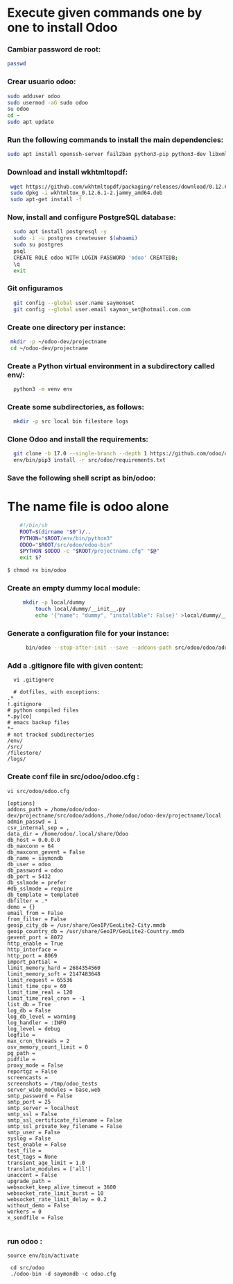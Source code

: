  # Execute given commands one by one to install Odoo

### Cambiar password de root:
```bash
passwd
```
 
### Crear usuario odoo:
```bash
sudo adduser odoo
sudo usermod -aG sudo odoo
su odoo
cd ~
sudo apt update
```
 
### Run the following commands to install the main dependencies:
```bash
sudo apt install openssh-server fail2ban python3-pip python3-dev libxml2-dev libxslt1-dev zlib1g-dev libsasl2-dev libldap2-dev build-essential libssl-dev libffi-dev libmysqlclient-dev libpq-dev libjpeg8-dev liblcms2-dev libblas-dev libatlas-base-dev git curl python3-venv  fontconfig libxrender1 xfonts-75dpi xfonts-base -y
```

### Download and install wkhtmltopdf:
```bash
 wget https://github.com/wkhtmltopdf/packaging/releases/download/0.12.6.1-2/wkhtmltox_0.12.6.1-2.jammy_amd64.deb
 sudo dpkg -i wkhtmltox_0.12.6.1-2.jammy_amd64.deb
 sudo apt-get install -f
```

### Now, install and configure PostgreSQL database:
```bash
  sudo apt install postgresql -y
  sudo -i -u postgres createuser $(whoami)
  sudo su postgres
  psql
  CREATE ROLE odoo WITH LOGIN PASSWORD 'odoo' CREATEDB;
  \q
  exit

```

### Git onfiguramos
```bash
  git config --global user.name saymonset
  git config --global user.email saymon_set@hotmail.com.com

```

### Create one directory per instance:
```bash
 mkdir -p ~/odoo-dev/projectname
 cd ~/odoo-dev/projectname

```

### Create a Python virtual environment in a subdirectory called env/:
```bash
  python3 -m venv env

```

### Create some subdirectories, as follows:
```bash
  mkdir -p src local bin filestore logs

```

### Clone Odoo and install the requirements:
```bash
  git clone -b 17.0 --single-branch --depth 1 https://github.com/odoo/odoo.git src/odoo
  env/bin/pip3 install -r src/odoo/requirements.txt

```

### Save the following shell script as bin/odoo:
# The name file is odoo alone
```bash
    #!/bin/sh
    ROOT=$(dirname "$0")/..
    PYTHON="$ROOT/env/bin/python3"
    ODOO="$ROOT/src/odoo/odoo-bin"
    $PYTHON $ODOO -c "$ROOT/projectname.cfg" "$@"
    exit $?

$ chmod +x bin/odoo
```

### Create an empty dummy local module:
```bash
     mkdir -p local/dummy
         touch local/dummy/__init__.py
         echo '{"name": "dummy", "installable": False}' >local/dummy/__manifest__.py
```
### Generate a configuration file for your instance:
```bash
      bin/odoo --stop-after-init --save --addons-path src/odoo/odoo/addons,src/odoo/addons,local --data-dir filestore
```

### Add a .gitignore file with given content:
```
  vi .gitignore

  # dotfiles, with exceptions:
.*
!.gitignore
# python compiled files
*.py[co]
# emacs backup files
*~
# not tracked subdirectories
/env/
/src/
/filestore/
/logs/
```


### Create conf file in src/odoo/odoo.cfg :
```
vi src/odoo/odoo.cfg

[options]
addons_path = /home/odoo/odoo-dev/projectname/src/odoo/addons,/home/odoo/odoo-dev/projectname/local
admin_passwd = 1 
csv_internal_sep = ,
data_dir = /home/odoo/.local/share/Odoo
db_host = 0.0.0.0
db_maxconn = 64
db_maxconn_gevent = False
db_name = saymondb
db_user = odoo
db_password = odoo
db_port = 5432
db_sslmode = prefer
#db_sslmode = require
db_template = template0
dbfilter = .*
demo = {}
email_from = False
from_filter = False
geoip_city_db = /usr/share/GeoIP/GeoLite2-City.mmdb
geoip_country_db = /usr/share/GeoIP/GeoLite2-Country.mmdb
gevent_port = 8072
http_enable = True
http_interface = 
http_port = 8069
import_partial = 
limit_memory_hard = 2684354560
limit_memory_soft = 2147483648
limit_request = 65536
limit_time_cpu = 60
limit_time_real = 120
limit_time_real_cron = -1
list_db = True
log_db = False
log_db_level = warning
log_handler = :INFO
log_level = debug
logfile = 
max_cron_threads = 2
osv_memory_count_limit = 0
pg_path = 
pidfile = 
proxy_mode = False
reportgz = False
screencasts = 
screenshots = /tmp/odoo_tests
server_wide_modules = base,web
smtp_password = False
smtp_port = 25
smtp_server = localhost
smtp_ssl = False
smtp_ssl_certificate_filename = False
smtp_ssl_private_key_filename = False
smtp_user = False
syslog = False
test_enable = False
test_file = 
test_tags = None
transient_age_limit = 1.0
translate_modules = ['all']
unaccent = False
upgrade_path = 
websocket_keep_alive_timeout = 3600
websocket_rate_limit_burst = 10
websocket_rate_limit_delay = 0.2
without_demo = False
workers = 0
x_sendfile = False
   
```

### run odoo :
```
source env/bin/activate

 cd src/odoo
 ./odoo-bin -d saymondb -c odoo.cfg 


